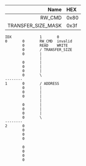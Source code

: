|Name               |HEX |
|-:                 |:-  |
|RW_CMD             |0x80|
|TRANSFER_SIZE_MASK |0x3f|

```
IDX             1       0
0       0       RW_CMD  invalid
        0       READ    WRITE
        0       / TRANSFER_SIZE
        0       |
                |
        0       |
        0       |
        0       |
        0       \
--------
1       0       / ADDRESS
        0       |
        0       |
        0       |
                |
        0       |
        0       |
        0       |
        0       \
--------        
2       0       
        0       
        0       
        0       
                
        0       
        0       
        0       
        0       
```
